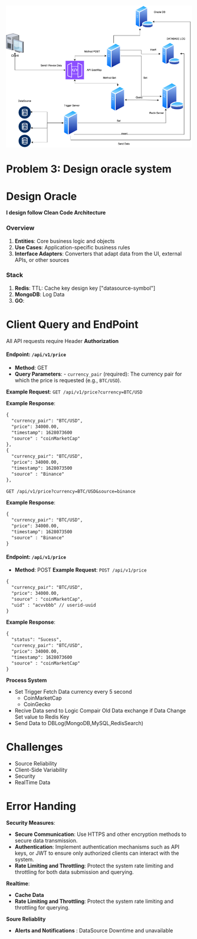![](oracle.png "")

# Problem 3: Design oracle system

# Design Oracle
**I design follow  Clean Code Architecture**
###  Overview
1.  **Entities**: Core business logic and objects
2.  **Use Cases**: Application-specific business rules
3.  **Interface Adapters**: Converters that adapt data from the UI, external APIs, or other sources

###  Stack
1.  **Redis**: TTL: Cache key design key ["datasource-symbol"]
2.  **MongoDB**:  Log Data
3.  **GO**: 

# Client Query and EndPoint
All API requests require Header **Authorization**
#### Endpoint: `/api/v1/price`
 -   **Method**: GET
 -   **Query Parameters**:
    -   `currency_pair` (required): The currency pair for which the price is requested (e.g., `BTC/USD`).

**Example Request**:
`GET /api/v1/price?currency=BTC/USD` 

**Example Response**:
```
{
  "currency_pair": "BTC/USD",
  "price": 34000.00,
  "timestamp": 1628073600
  "source" : "coinMarketCap"
},
{
  "currency_pair": "BTC/USD",
  "price": 34000.00,
  "timestamp": 1628073500
  "source" : "Binance"
},
```
`GET /api/v1/price?currency=BTC/USD&source=binance` 

**Example Response**:
```
{
  "currency_pair": "BTC/USD",
  "price": 34000.00,
  "timestamp": 1628073500
  "source" : "Binance"
}
```
#### Endpoint: `/api/v1/price`
 -   **Method**: POST
**Example Request**:
`POST /api/v1/price` 
```
{
  "currency_pair": "BTC/USD",
  "price": 34000.00,
  "source" : "coinMarketCap",
  "uid" : "acvvbbb" // userid-uuid 
}
```
**Example Response**:
```
{
  "status": "Sucess",
  "currency_pair": "BTC/USD",
  "price": 34000.00,
  "timestamp": 1628073600
  "source" : "coinMarketCap"
}
```

**Process System**
 - Set Trigger Fetch Data currency every  5 second 
	 -  CoinMarketCap
	 -  CoinGecko
 -  Recive Data send to Logic Compair Old Data exchange if Data Change Set value to Redis Key
 - Send Data to DBLog(MongoDB,MySQL,RedisSearch)
 
 
 

# Challenges 
 - Source Reliability
 - Client-Side Variability
 - Security
 - RealTime Data

# Error Handing
**Security Measures**:

-   **Secure Communication**: Use HTTPS and other encryption methods to secure data transmission.
-   **Authentication**: Implement  authentication mechanisms such as API keys, or JWT to ensure only authorized clients can interact with the system.
-   **Rate Limiting and Throttling**: Protect the system rate limiting and throttling for both data submission and querying.

**Realtime**:

 -   **Cache Data**
 -  **Rate Limiting and Throttling**: Protect the system rate limiting and throttling for querying.

**Soure Reliablity**

 - **Alerts and Notifications** : DataSource Downtime and unavailable

